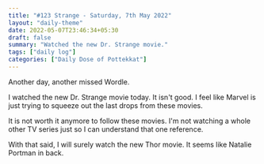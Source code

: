```yaml
---
title: "#123 Strange - Saturday, 7th May 2022"
layout: "daily-theme"
date: 2022-05-07T23:46:34+05:30
draft: false
summary: "Watched the new Dr. Strange movie."
tags: ["daily log"]
categories: ["Daily Dose of Pottekkat"]
---
```


Another day, another missed Wordle.

I watched the new Dr. Strange movie today. It isn't good. I feel like Marvel is just trying to squeeze out the last drops from these movies.

It is not worth it anymore to follow these movies. I'm not watching a whole other TV series just so I can understand that one reference.

With that said, I will surely watch the new Thor movie. It seems like Natalie Portman in back.
